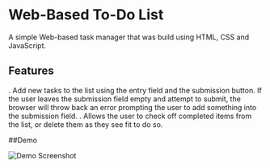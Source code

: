 # Web-Based To-Do List
A simple Web-based task manager that was build using HTML, CSS and JavaScript. 

## Features 
. Add new tasks to the list using the entry field and the submission button.
If the user leaves the submission field empty and attempt to submit, the browser will throw
back an error prompting the user to add something into the submission field. 
. Allows the user to check off completed items from the list, or delete them as they
see fit to do so. 

##Demo

![Demo Screenshot](screenshot.png)

##
